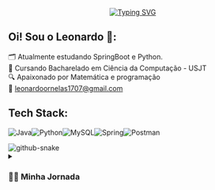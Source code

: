 <p align="center">
    <a href="https://git.io/typing-svg"><img src="https://readme-typing-svg.demolab.com?font=Fira+Code&pause=1000&color=0C42CF&center=true&width=435&lines=Hello+World!;Desenvolvedor+Backend" alt="Typing SVG" /></a>
</p>

## Oi! Sou o Leonardo 👋:
🗂 Atualmente estudando SpringBoot e Python.<br>
📓 Cursando Bacharelado em Ciência da Computação - USJT<br>
🔍 Apaixonado por Matemática e programação<br>
📧 leonardoornelas1707@gmail.com

## Tech Stack:
![Java](https://img.shields.io/badge/java-%23ED8B00.svg?style=for-the-badge&logo=openjdk&logoColor=white)![Python](https://img.shields.io/badge/python-3670A0?style=for-the-badge&logo=python&logoColor=ffdd54)![MySQL](https://img.shields.io/badge/MySQL-00000F?style=for-the-badge&logo=mysql&logoColor=white)![Spring](https://img.shields.io/badge/spring-%236DB33F.svg?style=for-the-badge&logo=spring&logoColor=white)![Postman](https://img.shields.io/badge/Postman-FF6C37.svg?style=for-the-badge&logo=Postman&logoColor=white)

<picture>
  <source media="(prefers-color-scheme: dark)" srcset="https://raw.githubusercontent.com/tobiasmeyhoefer/tobiasmeyhoefer/output/github-snake-dark.svg" />
  <source media="(prefers-color-scheme: light)" srcset="https://raw.githubusercontent.com/tobiasmeyhoefer/tobiasmeyhoefer/output/github-snake.svg" />
  <img alt="github-snake" src="https://raw.githubusercontent.com/tobiasmeyhoefer/tobiasmeyhoefer/output/github-snake.svg" />
</picture>

<details>
 <summary><h3>👨‍💻 Minha Jornada</h3></summary>
Sempre fui apaixonado por computação e em especial por exatas chegando a cursar 3 semestres de Matemática Aplicada, porém percebi que a Ciência da Computação seria o meu lugar, então juntei minha paixão por estudar e minha curiosidade sobre tudo para ingressar nessa área tão vasta e sigo buscando melhorar diáriamente minha habilidades e conhecimentos.


